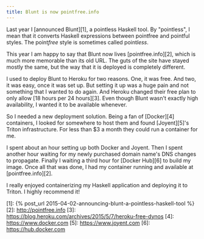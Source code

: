 ```yaml
---
title: Blunt is now pointfree.info
---
```


Last year I [announced Blunt][1], a pointless Haskell tool. By "pointless", I
mean that it converts Haskell expressions between pointfree and pointful
styles. The point*free* style is sometimes called point*less*.

This year I am happy to say that Blunt now lives [pointfree.info][2], which is
much more memorable than its old URL. The guts of the site have stayed mostly
the same, but the way that it is deployed is completely different.

I used to deploy Blunt to Heroku for two reasons. One, it was free. And two, it
was easy, once it was set up. But setting it up was a huge pain and not
something that I wanted to do again. And Heroku changed their free plan to only
allow [18 hours per 24 hours][3]. Even though Blunt wasn't exactly high
availability, I wanted it to be available whenever.

So I needed a new deployment solution. Being a fan of [Docker][4] containers, I
looked for somewhere to host them and found [Joyent][5]'s Triton
infrastructure. For less than $3 a month they could run a container for me.

I spent about an hour setting up both Docker and Joyent. Then I spent another
hour waiting for my newly purchased domain name's DNS changes to propagate.
Finally I waiting a third hour for [Docker Hub][6] to build my image. Once all
that was done, I had my container running and available at [pointfree.info][2].

I really enjoyed containerizing my Haskell application and deploying it to
Triton. I highly recommend it!

[1]: {% post_url 2015-04-02-announcing-blunt-a-pointless-haskell-tool %}
[2]: http://pointfree.info
[3]: https://blog.heroku.com/archives/2015/5/7/heroku-free-dynos
[4]: https://www.docker.com
[5]: https://www.joyent.com
[6]: https://hub.docker.com

